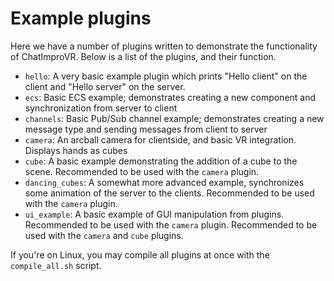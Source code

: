 # Example plugins
Here we have a number of plugins written to demonstrate the functionality of ChatImproVR. Below is a list of the plugins, and their function.
* `hello`: A very basic example plugin which prints "Hello client" on the client and "Hello server" on the server.
* `ecs`: Basic ECS example; demonstrates creating a new component and synchronization from server to client
* `channels`: Basic Pub/Sub channel example; demonstrates creating a new message type and sending messages from client to server
* `camera`: An arcball camera for clientside, and basic VR integration. Displays hands as cubes
* `cube`: A basic example demonstrating the addition of a cube to the scene. Recommended to be used with the `camera` plugin.
* `dancing_cubes`: A somewhat more advanced example, synchronizes some animation of the server to the clients. Recommended to be used with the `camera` plugin.
* `ui_example`: A basic example of GUI manipulation from plugins. Recommended to be used with the `camera` plugin. Recommended to be used with the `camera` and `cube` plugins.

If you're on Linux, you may compile all plugins at once with the `compile_all.sh` script.
